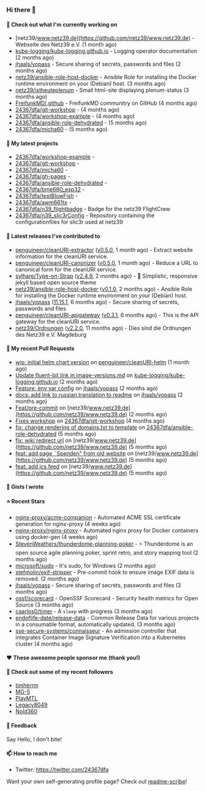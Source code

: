 ### Hi there 👋

#### 👷 Check out what I'm currently working on

- [netz39/www.netz39.de](https://github.com/netz39/www.netz39.de) - Webseite des Netz39 e.V. (1 month ago)
- [kube-logging/kube-logging.github.io](https://github.com/kube-logging/kube-logging.github.io) - Logging operator documentation (2 months ago)
- [jhaals/yopass](https://github.com/jhaals/yopass) - Secure sharing of secrets, passwords and files  (2 months ago)
- [netz39/ansible-role-host-docker](https://github.com/netz39/ansible-role-host-docker) - Ansible Role for installing the Docker runtime environment on your (Debian) host. (3 months ago)
- [netz39/istheuteplenum](https://github.com/netz39/istheuteplenum) - Small html-site displaying plenum-status (3 months ago)
- [FreifunkMD/.github](https://github.com/FreifunkMD/.github) - FreifunkMD communitry on GitHub (4 months ago)
- [24367dfa/git-workshop](https://github.com/24367dfa/git-workshop) -  (4 months ago)
- [24367dfa/workshop-example](https://github.com/24367dfa/workshop-example) -  (4 months ago)
- [24367dfa/ansible-role-dehydrated](https://github.com/24367dfa/ansible-role-dehydrated) -  (5 months ago)
- [24367dfa/micha60](https://github.com/24367dfa/micha60) -  (5 months ago)

#### 🌱 My latest projects

- [24367dfa/workshop-example](https://github.com/24367dfa/workshop-example) - 
- [24367dfa/git-workshop](https://github.com/24367dfa/git-workshop) - 
- [24367dfa/micha60](https://github.com/24367dfa/micha60) - 
- [24367dfa/gh-pages](https://github.com/24367dfa/gh-pages) - 
- [24367dfa/ansible-role-dehydrated](https://github.com/24367dfa/ansible-role-dehydrated) - 
- [24367dfa/bme680_esp32](https://github.com/24367dfa/bme680_esp32) - 
- [24367dfa/testBlowFish](https://github.com/24367dfa/testBlowFish) - 
- [24367dfa/awm661tx](https://github.com/24367dfa/awm661tx) - 
- [24367dfa/n39_flightbadge](https://github.com/24367dfa/n39_flightbadge) - Badge for the netz39 FlightCrew
- [24367dfa/n39_slic3rConfig](https://github.com/24367dfa/n39_slic3rConfig) - Repository containing the configurationfiles for slic3r used at netz39

#### 🔭 Latest releases I've contributed to

- [penguineer/cleanURI-extractor](https://github.com/penguineer/cleanURI-extractor) ([v0.5.0](https://github.com/penguineer/cleanURI-extractor/releases/tag/v0.5.0), 1 month ago) - Extract website information for the cleanURI service.
- [penguineer/cleanURI-canonizer](https://github.com/penguineer/cleanURI-canonizer) ([v0.5.0](https://github.com/penguineer/cleanURI-canonizer/releases/tag/v0.5.0), 1 month ago) - Reduce a URL to canonical form for the cleanURI service.
- [sylhare/Type-on-Strap](https://github.com/sylhare/Type-on-Strap) ([v2.4.9](https://github.com/sylhare/Type-on-Strap/releases/tag/v2.4.9), 2 months ago) - 🎨 Simplistic, responsive jekyll based open source theme
- [netz39/ansible-role-host-docker](https://github.com/netz39/ansible-role-host-docker) ([v0.1.0](https://github.com/netz39/ansible-role-host-docker/releases/tag/v0.1.0), 2 months ago) - Ansible Role for installing the Docker runtime environment on your (Debian) host.
- [jhaals/yopass](https://github.com/jhaals/yopass) ([11.15.1](https://github.com/jhaals/yopass/releases/tag/11.15.1), 6 months ago) - Secure sharing of secrets, passwords and files 
- [penguineer/cleanURI-apigateway](https://github.com/penguineer/cleanURI-apigateway) ([v0.3.1](https://github.com/penguineer/cleanURI-apigateway/releases/tag/v0.3.1), 6 months ago) - This is the API gateway for the cleanURI service.
- [netz39/Ordnungen](https://github.com/netz39/Ordnungen) ([v2.2.0](https://github.com/netz39/Ordnungen/releases/tag/v2.2.0), 11 months ago) - Dies sind die Ordnungen des Netz39 e.V. Magdeburg

#### 🔨 My recent Pull Requests

- [wip: initial helm chart version](https://github.com/penguineer/cleanURI-helm/pull/3) on [penguineer/cleanURI-helm](https://github.com/penguineer/cleanURI-helm) (1 month ago)
- [Update fluent-bit link in image-versions.md](https://github.com/kube-logging/kube-logging.github.io/pull/225) on [kube-logging/kube-logging.github.io](https://github.com/kube-logging/kube-logging.github.io) (2 months ago)
- [Feature: env var config](https://github.com/jhaals/yopass/pull/2143) on [jhaals/yopass](https://github.com/jhaals/yopass) (2 months ago)
- [docs: add link to russian translation to readme](https://github.com/jhaals/yopass/pull/2142) on [jhaals/yopass](https://github.com/jhaals/yopass) (2 months ago)
- [Feat/pre-commit](https://github.com/netz39/www.netz39.de/pull/103) on [netz39/www.netz39.de](https://github.com/netz39/www.netz39.de) (2 months ago)
- [Fixes workshop](https://github.com/24367dfa/git-workshop/pull/4) on [24367dfa/git-workshop](https://github.com/24367dfa/git-workshop) (4 months ago)
- [fix: change rendering of domains.txt to template](https://github.com/24367dfa/ansible-role-dehydrated/pull/14) on [24367dfa/ansible-role-dehydrated](https://github.com/24367dfa/ansible-role-dehydrated) (5 months ago)
- [fix: wiki redirect url](https://github.com/netz39/www.netz39.de/pull/89) on [netz39/www.netz39.de](https://github.com/netz39/www.netz39.de) (5 months ago)
- [feat: add page ¨Spenden&#34; from old website](https://github.com/netz39/www.netz39.de/pull/81) on [netz39/www.netz39.de](https://github.com/netz39/www.netz39.de) (5 months ago)
- [feat: add ics feed](https://github.com/netz39/www.netz39.de/pull/67) on [netz39/www.netz39.de](https://github.com/netz39/www.netz39.de) (5 months ago)

#### 📓 Gists I wrote


#### ⭐ Recent Stars

- [nginx-proxy/acme-companion](https://github.com/nginx-proxy/acme-companion) - Automated ACME SSL certificate generation for nginx-proxy (4 weeks ago)
- [nginx-proxy/nginx-proxy](https://github.com/nginx-proxy/nginx-proxy) - Automated nginx proxy for Docker containers using docker-gen (4 weeks ago)
- [StevenWeathers/thunderdome-planning-poker](https://github.com/StevenWeathers/thunderdome-planning-poker) - ⚡ Thunderdome is an open source agile planning poker, sprint retro, and story mapping tool (2 months ago)
- [microsoft/sudo](https://github.com/microsoft/sudo) - It&#39;s sudo, for Windows (2 months ago)
- [stefmolin/exif-stripper](https://github.com/stefmolin/exif-stripper) - Pre-commit hook to ensure image EXIF data is removed. (2 months ago)
- [jhaals/yopass](https://github.com/jhaals/yopass) - Secure sharing of secrets, passwords and files  (3 months ago)
- [ossf/scorecard](https://github.com/ossf/scorecard) - OpenSSF Scorecard - Security health metrics for Open Source (3 months ago)
- [caarlos0/timer](https://github.com/caarlos0/timer) - A `sleep` with progress (3 months ago)
- [endoflife-date/release-data](https://github.com/endoflife-date/release-data) - Common Release Data for various projects in a consumable format, automatically updated. (3 months ago)
- [sse-secure-systems/connaisseur](https://github.com/sse-secure-systems/connaisseur) - An admission controller that integrates Container Image Signature Verification into a Kubernetes cluster (4 months ago)

#### ❤️ These awesome people sponsor me (thank you!)


#### 👯 Check out some of my recent followers

- [timherrm](https://github.com/timherrm)
- [MG-5](https://github.com/MG-5)
- [PlayMTL](https://github.com/PlayMTL)
- [Legacy8049](https://github.com/Legacy8049)
- [Nold360](https://github.com/Nold360)

#### 💬 Feedback

Say Hello, I don't bite!

#### 📫 How to reach me

- Twitter: https://twitter.com/24367dfa

Want your own self-generating profile page? Check out [readme-scribe](https://github.com/muesli/readme-scribe)!